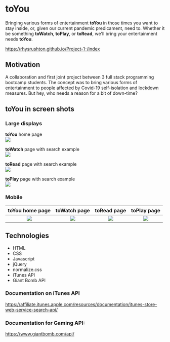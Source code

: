 # toYou
Bringing various forms of entertainment **toYou** in those times you want to stay inside, or, given our current pandemic predicament, need to. Whether it be something **toWatch**, **toPlay**, or **toRead**, we'll bring your entertainment needs **toYou**. 

https://rhysrushton.github.io/Project-1-/index

## Motivation 
A collaboration and first joint project between 3 full stack programming bootcamp students. The concept was to bring various forms of entertainment to people affected by Covid-19 self-isolation and lockdown measures. But hey, who needs a reason for a bit of down-time? 

## toYou in screen shots

### Large displays
**toYou** home page  
<img src="https://user-images.githubusercontent.com/59265518/78463945-8f02a800-7726-11ea-8138-5c3c0dddaf92.png">

**toWatch** page with search example  
<img src="https://user-images.githubusercontent.com/59265518/78463980-210ab080-7727-11ea-9b90-a112af6ac1cb.png">

**toRead** page with search example  
<img src="https://user-images.githubusercontent.com/59265518/78463999-59aa8a00-7727-11ea-8f56-c9729f0dd494.png">

**toPlay** page with search example  
<img src="https://user-images.githubusercontent.com/59265518/78464069-2fa59780-7728-11ea-8656-0d74bd0f29f6.png">

### Mobile 

| **toYou** home page | **toWatch** page | **toRead** page | **toPlay** page |
| :-----------------: | :--------------: | :-------------: | :-------------: |
| <img src="https://user-images.githubusercontent.com/59265518/78464119-dab65100-7728-11ea-9509-a9c01967924e.png"> | <img src="https://user-images.githubusercontent.com/59265518/78464192-734cd100-7729-11ea-974f-736aabb2e92a.png"> | <img src="https://user-images.githubusercontent.com/59265518/78464186-6334f180-7729-11ea-8eee-c8394ffb1daf.png"> | <img src="https://user-images.githubusercontent.com/59265518/78464108-b6f30b00-7728-11ea-92fe-a121823a6cb7.png"> |

## Technologies 
*  HTML
*  CSS 
*  Javascript
*  jQuery
*  normalize.css
*  iTunes API
*  Giant Bomb API

### Documentation on iTunes API  
https://affiliate.itunes.apple.com/resources/documentation/itunes-store-web-service-search-api/

### Documentation for Gaming API:  
https://www.giantbomb.com/api/
